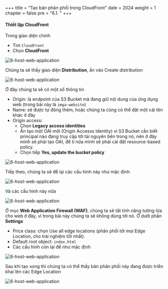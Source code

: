 +++
title = "Tạo bản phân phối trong CloudFront"
date = 2024
weight = 1
chapter = false
pre = "6.1. "
+++

#### Thiết lập CloudFront

Trong giao diện chính

- Tìm `CloudFront`
- Chọn **CloudFront**

![6-host-web-application](/images/6-host-web-application/6-1-1-search-cloudfront.png)

Chúng ta sẽ thấy giao diện **Distribution**, ấn vào Create distribution

![6-host-web-application](/images/6-host-web-application/6-1-2-distribution-page.png)

Ở đây chúng ta sẽ có một số thông tin

- Origin: là endpoint của S3 Bucket mà đang giữ nội dung của ứng dụng web (trong bài này là `imga-website`)
- Name: sẽ được tự động thêm, hoặc chúng ta cũng có thể đặt một cái tên khác ở đây
- Origin access:
  - Chọn **Legacy access identities**
  - Ấn tạo một OAI mới (Origin Accesss Identity) vì S3 Bucket cần biết principal nào đang truy cập tới tài nguyên bên trong nó, nên ở đây mình sẽ phải tạo OAI, để tí nữa mình sẽ phải cài đặt resource-based policy.
  - Chọn tiếp **Yes, update the bucket policy**

![6-host-web-application](/images/6-host-web-application/6-1-3-setup-distribution.png)

Tiếp theo, chúng ta sẽ để lại các cấu hình này như mặc định

![6-host-web-application](/images/6-host-web-application/6-1-4-setup-distribution.png)

Và các cấu hình này nữa

![6-host-web-application](/images/6-host-web-application/6-1-5-setup-distribution.png)

Ở mục **Web Application Firewall (WAF)**, chúng ta sẽ tắt tính năng tường lửa cho web ở đây, vì trong bài này chúng ta sẽ không dùng tới nó. Ở dưới phần **Settings**

- Price class: chọn Use all edge locations (phân phối tới mọi Edge Location, cho trải nghiệm tốt nhất).
- Default root object: `index.html`
- Các cấu hình còn lại để như mặc định

![6-host-web-application](/images/6-host-web-application/6-1-6-setup-distribution.png)

Sau khi tạo xong thì chúng ta có thể thấy bản phân phối này đang được triển khai lên các Edge Location

![6-host-web-application](/images/6-host-web-application/6-1-7-check-result.png)
